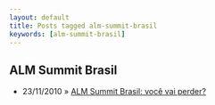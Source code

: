 ```yaml
---
layout: default
title: Posts tagged alm-summit-brasil
keywords: [alm-summit-brasil]
---
```

<h2 class="category">ALM Summit Brasil</h2>
<ul class="posts">
<li>
<p>
<span class="date">23/11/2010</span> &raquo; 
<a href="/blog/alm-summit-brasil-voce-nao-pode-perder">ALM Summit Brasil: você vai perder?</a>
</p>
</li> 
</ul>
